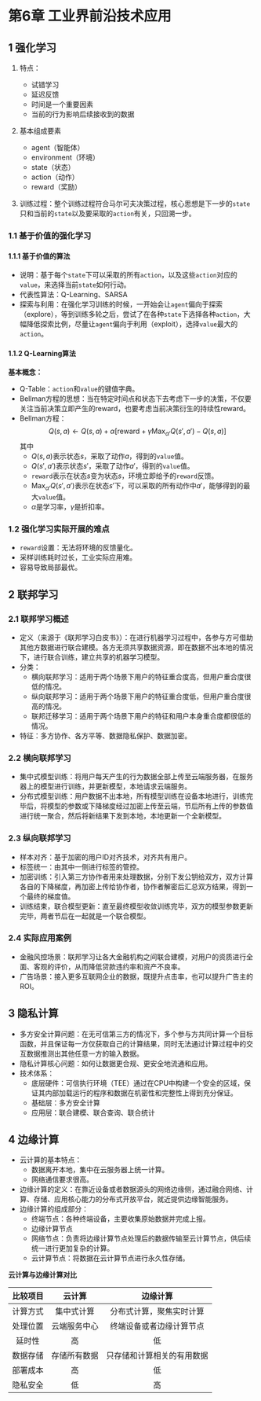 # 第6章 工业界前沿技术应用

## 1 强化学习

1. 特点：
   - 试错学习
   - 延迟反馈
   - 时间是一个重要因素
   - 当前的行为影响后续接收到的数据

2. 基本组成要素
    - agent（智能体）
    - environment（环境）
    - state（状态）
    - action（动作）
    - reward（奖励）

3. 训练过程：整个训练过程符合马尔可夫决策过程，核心思想是下一步的`state`只和当前的`state`以及要采取的`action`有关，只回溯一步。

### 1.1 基于价值的强化学习

#### 1.1.1 基于价值的算法

- 说明：基于每个`state`下可以采取的所有`action`，以及这些`action`对应的`value`，来选择当前`state`如何行动。
- 代表性算法：Q-Learning、SARSA
- 探索与利用：在强化学习训练的时候，一开始会让`agent`偏向于探索（explore），等到训练多轮之后，尝试了在各种`state`下选择各种`action`，大幅降低探索比例，尽量让`agent`偏向于利用（exploit），选择`value`最大的`action`。

#### 1.1.2 Q-Learning算法

**基本概念：**
- Q-Table：`action`和`value`的键值字典。
- Bellman方程的思想：当在特定时间点和状态下去考虑下一步的决策，不仅要关注当前决策立即产生的reward，也要考虑当前决策衍生的持续性reward。
- Bellman方程：
$$
Q(s,a) \leftarrow Q(s, a) + \alpha [\text{reward} + \gamma \text{Max}_{\alpha'} Q(s', a') - Q(s, a)]
$$
其中
  - $Q(s,a)$表示状态$s$，采取了动作$a$，得到的`value`值。
  - $Q(s', a')$表示状态$s'$，采取了动作$a'$，得到的`value`值。
  - `reward`表示在状态$s$变为状态$s$，环境立即给予的`reward`反馈。
  - $\text{Max}_{\alpha'} Q(s', a')$表示在状态$s'$下，可以采取的所有动作中$a'$，能够得到的最大`value`值。
  - $\alpha$是学习率，$\gamma$是折扣率。

### 1.2 强化学习实际开展的难点

- `reward`设置：无法将环境的反馈量化。
- 采样训练耗时过长，工业实际应用难。
- 容易导致局部最优。

## 2 联邦学习

### 2.1 联邦学习概述

- 定义（来源于《联邦学习白皮书》）：在进行机器学习过程中，各参与方可借助其他方数据进行联合建模。各方无须共享数据资源，即在数据不出本地的情况下，进行联合训练，建立共享的机器学习模型。
- 分类：
  - 横向联邦学习：适用于两个场景下用户的特征重合度高，但用户重合度很低的情况。
  - 纵向联邦学习：适用于两个场景下用户的特征重合度低，但用户重合度很高的情况。
  - 联邦迁移学习：适用于两个场景下用户的特征和用户本身重合度都很低的情况。
- 特征：多方协作、各方平等、数据隐私保护、数据加密。

### 2.2 横向联邦学习

- 集中式模型训练：将用户每天产生的行为数据全部上传至云端服务器，在服务器上的模型进行训练，并更新模型，本地请求云端服务。
- 分布式模型训练：用户数据不出本地，所有模型训练在设备本地进行，训练完毕后，将模型的参数或下降梯度经过加密上传至云端，节后所有上传的参数值进行统一聚合，然后将新结果下发到本地，本地更新一个全新模型。

### 2.3 纵向联邦学习

- 样本对齐：基于加密的用户ID对齐技术，对齐共有用户。
- 标签统一：由其中一侧进行标签的管控。
- 加密训练：引入第三方协作者用来处理数据，分别下发公钥给双方，双方计算各自的下降梯度，再加密上传给协作者，协作者解密后汇总双方结果，得到一个最终的梯度值。
- 训练结束，联合模型更新：直至最终模型收敛训练完毕，双方的模型参数更新完毕，两者节后在一起就是一个联合模型。

### 2.4 实际应用案例

- 金融风控场景：联邦学习让各大金融机构之间联合建模，对用户的资质进行全面、客观的评价，从而降低贷款违约率和资产不良率。
- 广告场景：接入更多互联网企业的数据，既提升点击率，也可以提升广告主的ROI。

## 3 隐私计算

- 多方安全计算问题：在无可信第三方的情况下，多个参与方共同计算一个目标函数，并且保证每一方仅获取自己的计算结果，同时无法通过计算过程中的交互数据推测出其他任意一方的输入数据。
- 隐私计算核心问题：如何让数据更合规、更安全地流通和应用。
- 技术体系：
  - 底层硬件：可信执行环境（TEE）通过在CPU中构建一个安全的区域，保证其内部加载运行的程序和数据在机密性和完整性上得到充分保证。
  - 基础层：多方安全计算
  - 应用层：联合建模、联合查询、联合统计

## 4 边缘计算

- 云计算的基本特点：
  - 数据离开本地，集中在云服务器上统一计算。
  - 网络通信要求很高。
- 边缘计算的定义：在靠近设备或者数据源头的网络边缘侧，通过融合网络、计算、存储、应用核心能力的分布式开放平台，就近提供边缘智能服务。
- 边缘计算的组成部分：
  - 终端节点：各种终端设备，主要收集原始数据并完成上报。
  - 边缘计算节点
  - 网络节点：负责将边缘计算节点处理后的数据传输至云计算节点，供后续统一进行更加复杂的计算。
  - 云计算节点：将数据在云计算节点进行永久性存储。

**云计算与边缘计算对比**

| 比较项目 |    云计算    |          边缘计算          |
| :------: | :----------: | :------------------------: |
| 计算方式 |  集中式计算  |  分布式计算，聚焦实时计算  |
| 处理位置 | 云端服务中心 |  终端设备或者边缘计算节点  |
|  延时性  |      高      |             低             |
| 数据存储 | 存储所有数据 | 只存储和计算相关的有用数据 |
| 部署成本 |      高      |             低             |
| 隐私安全 |      低      |             高             |

